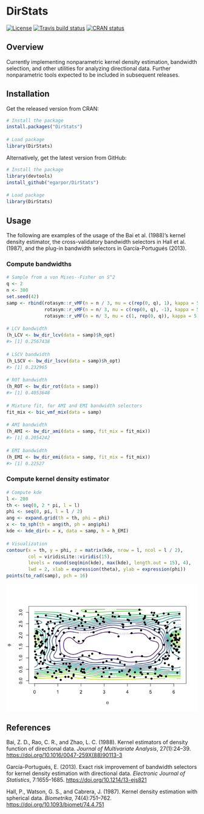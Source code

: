 DirStats
========

<!-- badges: start -->
[![License](https://img.shields.io/badge/license-GPL%20v3-blue.svg)](https://www.gnu.org/licenses/gpl-3.0)
[![Travis build
status](https://travis-ci.org/egarpor/DirStats.svg?branch=master)](https://travis-ci.org/egarpor/DirStats)
[![CRAN
status](https://www.r-pkg.org/badges/version/DirStats)](https://cran.r-project.org/package=DirStats)
<!-- badges: end -->

Overview
--------

Currently implementing nonparametric kernel density estimation,
bandwidth selection, and other utilities for analyzing directional data.
Further nonparametric tools expected to be included in subsequent
releases.

Installation
------------

Get the released version from CRAN:

``` r
# Install the package
install.packages("DirStats")

# Load package
library(DirStats)
```

Alternatively, get the latest version from GitHub:

``` r
# Install the package
library(devtools)
install_github("egarpor/DirStats")

# Load package
library(DirStats)
```

Usage
-----

The following are examples of the usage of the Bai et al. (1988)’s
kernel density estimator, the cross-validatory bandwidth selectors in
Hall et al. (1987), and the plug-in bandwidth selectors in
García-Portugués (2013).

### Compute bandwidths

``` r
# Sample from a von Mises--Fisher on S^2
q <- 2
n <- 300
set.seed(42)
samp <- rbind(rotasym::r_vMF(n = n / 3, mu = c(rep(0, q), 1), kappa = 5),
              rotasym::r_vMF(n = n/ 3, mu = c(rep(0, q), -1), kappa = 5),
              rotasym::r_vMF(n = n/ 3, mu = c(1, rep(0, q)), kappa = 5))

# LCV bandwidth
(h_LCV <- bw_dir_lcv(data = samp)$h_opt)
#> [1] 0.2567438

# LSCV bandwidth
(h_LSCV <- bw_dir_lscv(data = samp)$h_opt)
#> [1] 0.232965

# ROT bandwidth
(h_ROT <- bw_dir_rot(data = samp))
#> [1] 0.4053648

# Mixture fit, for AMI and EMI bandwidth selectors
fit_mix <- bic_vmf_mix(data = samp)

# AMI bandwidth
(h_AMI <- bw_dir_ami(data = samp, fit_mix = fit_mix))
#> [1] 0.2054242

# EMI bandwidth
(h_EMI <- bw_dir_emi(data = samp, fit_mix = fit_mix))
#> [1] 0.22527
```

### Compute kernel density estimator

``` r
# Compute kde
l <- 200
th <- seq(0, 2 * pi, l = l)
phi <- seq(0, pi, l = l / 2)
ang <- expand.grid(th = th, phi = phi)
x <- to_sph(th = ang$th, ph = ang$phi)
kde <- kde_dir(x = x, data = samp, h = h_EMI)

# Visualization
contour(x = th, y = phi, z = matrix(kde, nrow = l, ncol = l / 2),
        col = viridisLite::viridis(15), 
        levels = round(seq(min(kde), max(kde), length.out = 15), 4), 
        lwd = 2, xlab = expression(theta), ylab = expression(phi))
points(to_rad(samp), pch = 16)
```

<img src="README/README-kde-1.png" style="display: block; margin: auto;" />

References
----------

Bai, Z. D., Rao, C. R., and Zhao, L. C. (1988). Kernel estimators of
density function of directional data. *Journal of Multivariate
Analysis*, 27(1):24–39.
<a href="https://doi.org/10.1016/0047-259X(88)90113-3" class="uri">https://doi.org/10.1016/0047-259X(88)90113-3</a>

García-Portugués, E. (2013). Exact risk improvement of bandwidth
selectors for kernel density estimation with directional data.
*Electronic Journal of Statistics*, 7:1655–1685.
<a href="https://doi.org/10.1214/13-ejs821" class="uri">https://doi.org/10.1214/13-ejs821</a>

Hall, P., Watson, G. S., and Cabrera, J. (1987). Kernel density
estimation with spherical data. *Biometrika*, 74(4):751–762.
<a href="https://doi.org/10.1093/biomet/74.4.751" class="uri">https://doi.org/10.1093/biomet/74.4.751</a>
